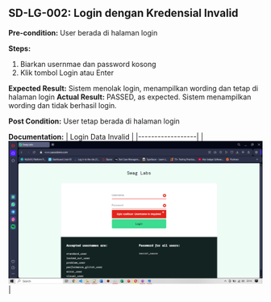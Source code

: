 ## SD-LG-002: Login dengan Kredensial Invalid

**Pre-condition:**
User berada di halaman login

**Steps:**
1. Biarkan usernmae dan password kosong
2. Klik tombol Login atau Enter

**Expected Result:**
Sistem menolak login, menampilkan wording dan tetap di halaman login 
**Actual Result:**
PASSED, as expected. Sistem menampilkan wording dan tidak berhasil login.

**Post Condition:**
User tetap berada di halaman login

**Documentation:**
| Login Data Invalid | 
|------------------|
|![Login Failed](../documentations/login-failed.png)|

